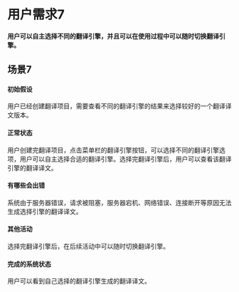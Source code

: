 # 用户需求7
#### 用户可以自主选择不同的翻译引擎，并且可以在使用过程中可以随时切换翻译引擎。

## 场景7
#### 初始假设
用户已经创建翻译项目，需要查看不同的翻译引擎的结果来选择较好的一个翻译译文版本。

#### 正常状态
用户创建完翻译项目，点击菜单栏的翻译引擎按钮，可以选择不同的翻译引擎选项，用户可以自主选择合适的翻译引擎。选择完翻译引擎后，用户可以查看该翻译引擎的翻译译文。

#### 有哪些会出错   
系统由于服务器错误，请求被阻塞，服务器宕机、网络错误、连接断开等原因无法生成选择引擎的翻译译文。

#### 其他活动 
选择完翻译引擎后，在后续活动中可以随时切换翻译引擎。
#### 完成的系统状态
用户可以看到自己选择的翻译引擎生成的翻译译文。
